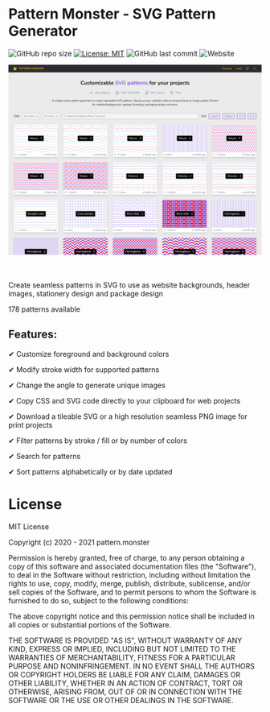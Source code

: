 # Pattern Monster - SVG Pattern Generator

![GitHub repo size](https://img.shields.io/github/repo-size/catchspider2002/svelte-svg-patterns)
[![License: MIT](https://img.shields.io/badge/License-MIT-blue.svg)](https://opensource.org/licenses/MIT)
![GitHub last commit](https://img.shields.io/github/last-commit/catchspider2002/svelte-svg-patterns)
![Website](https://img.shields.io/website?up_message=online&url=https%3A%2F%2Fpattern.monster%2F)

<div align="center">
  <img src="static/pattern.monster.png" alt="pattern.monster" />
</div>
<br /><br />
  
Create seamless patterns in SVG to use as website backgrounds, header images, stationery design and package design

178 patterns available

## Features:

✔ Customize foreground and background colors

✔ Modify stroke width for supported patterns

✔ Change the angle to generate unique images

✔ Copy CSS and SVG code directly to your clipboard for web projects

✔ Download a tileable SVG or a high resolution seamless PNG image for print projects

✔ Filter patterns by stroke / fill or by number of colors

✔ Search for patterns

✔ Sort patterns alphabetically or by date updated 

# License

MIT License

Copyright (c) 2020 - 2021 pattern.monster

Permission is hereby granted, free of charge, to any person obtaining a copy of this software and associated documentation files (the "Software"), to deal in the Software without restriction, including without limitation the rights to use, copy, modify, merge, publish, distribute, sublicense, and/or sell copies of the Software, and to permit persons to whom the Software is furnished to do so, subject to the following conditions:

The above copyright notice and this permission notice shall be included in all copies or substantial portions of the Software.

THE SOFTWARE IS PROVIDED "AS IS", WITHOUT WARRANTY OF ANY KIND, EXPRESS OR IMPLIED, INCLUDING BUT NOT LIMITED TO THE WARRANTIES OF MERCHANTABILITY, FITNESS FOR A PARTICULAR PURPOSE AND NONINFRINGEMENT. IN NO EVENT SHALL THE AUTHORS OR COPYRIGHT HOLDERS BE LIABLE FOR ANY CLAIM, DAMAGES OR OTHER LIABILITY, WHETHER IN AN ACTION OF CONTRACT, TORT OR OTHERWISE, ARISING FROM, OUT OF OR IN CONNECTION WITH THE SOFTWARE OR THE USE OR OTHER DEALINGS IN THE SOFTWARE.